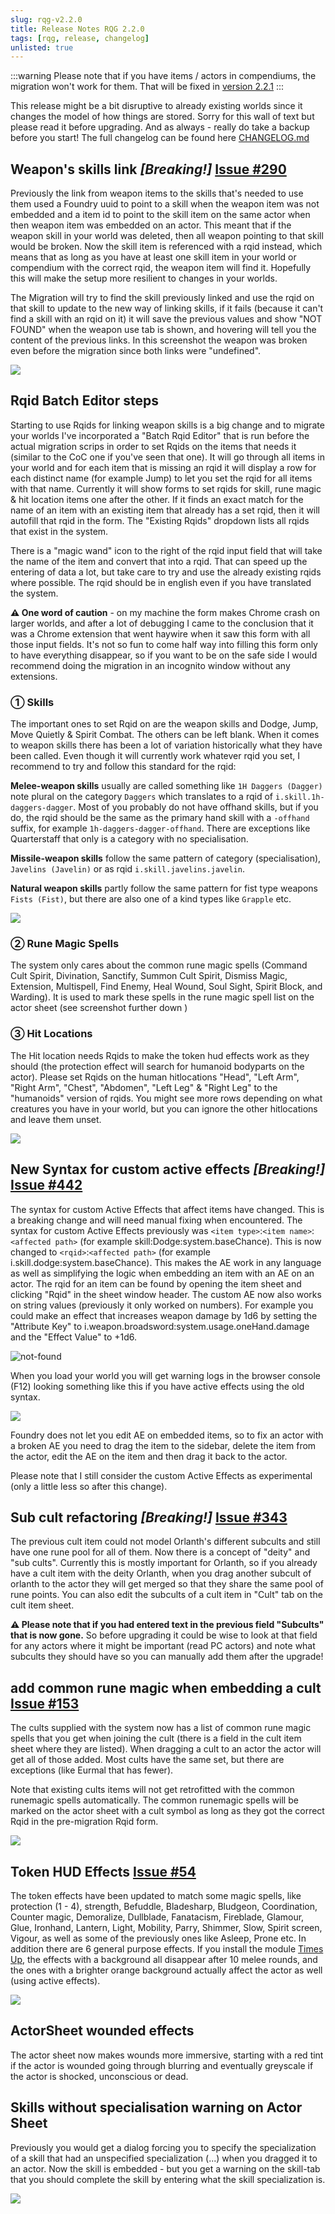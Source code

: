 ```yaml
---
slug: rqg-v2.2.0
title: Release Notes RQG 2.2.0
tags: [rqg, release, changelog]
unlisted: true
---
```


:::warning Please note that if you have items / actors in compendiums, the migration won't work for
them. That will be fixed in [version 2.2.1](rqg-v2.2.1) :::

This release might be a bit disruptive to already existing worlds since it changes the model of how
things are stored. Sorry for this wall of text but please read it before upgrading. And as always -
really do take a backup before you start! The full changelog can be found here
[CHANGELOG.md](https://github.com/sun-dragon-cult/fvtt-system-rqg/blob/main/CHANGELOG.md)

## Weapon's skills link _[Breaking!]_ [Issue #290](https://github.com/sun-dragon-cult/fvtt-system-rqg/issues/290)

Previously the link from weapon items to the skills that's needed to use them used a Foundry uuid to
point to a skill when the weapon item was not embedded and a item id to point to the skill item on
the same actor when then weapon item was embedded on an actor. This meant that if the weapon skill
in your world was deleted, then all weapon pointing to that skill would be broken. Now the skill
item is referenced with a rqid instead, which means that as long as you have at least one skill item
in your world or compendium with the correct rqid, the weapon item will find it. Hopefully this will
make the setup more resilient to changes in your worlds.

The Migration will try to find the skill previously linked and use the rqid on that skill to update
to the new way of linking skills, if it fails (because it can't find a skill with an rqid on it) it
will save the previous values and show "NOT FOUND" when the weapon use tab is shown, and hovering
will tell you the content of the previous links. In this screenshot the weapon was broken even
before the migration since both links were "undefined".

![](not-found-weapon-skill-link.png)

## Rqid Batch Editor steps

Starting to use Rqids for linking weapon skills is a big change and to migrate your worlds I've
incorporated a "Batch Rqid Editor" that is run before the actual migration scrips in order to set
Rqids on the items that needs it (similar to the CoC one if you've seen that one). It will go
through all items in your world and for each item that is missing an rqid it will display a row for
each distinct name (for example Jump) to let you set the rqid for all items with that name.
Currently it will show forms to set rqids for skill, rune magic & hit location items one after the
other. If it finds an exact match for the name of an item with an existing item that already has a
set rqid, then it will autofill that rqid in the form. The "Existing Rqids" dropdown lists all rqids
that exist in the system.

There is a "magic wand" icon to the right of the rqid input field that will take the name of the
item and convert that into a rqid. That can speed up the entering of data a lot, but take care to
try and use the already existing rqids where possible. The rqid should be in english even if you
have translated the system.

**⚠ One word of caution** - on my machine the form makes Chrome crash on larger worlds, and after a
lot of debugging I came to the conclusion that it was a Chrome extension that went haywire when it
saw this form with all those input fields. It's not so fun to come half way into filling this form
only to have everything disappear, so if you want to be on the safe side I would recommend doing the
migration in an incognito window without any extensions.

### ① Skills

The important ones to set Rqid on are the weapon skills and Dodge, Jump, Move Quietly & Spirit
Combat. The others can be left blank. When it comes to weapon skills there has been a lot of
variation historically what they have been called. Even though it will currently work whatever rqid
you set, I recommend to try and follow this standard for the rqid:

**Melee-weapon skills** usually are called something like `1H Daggers (Dagger)` note plural on the
category `Daggers` which translates to a rqid of `i.skill.1h-daggers-dagger`. Most of you probably
do not have offhand skills, but if you do, the rqid should be the same as the primary hand skill
with a `-offhand` suffix, for example `1h-daggers-dagger-offhand`. There are exceptions like
Quarterstaff that only is a category with no specialisation.

**Missile-weapon skills** follow the same pattern of category (specialisation), `Javelins (Javelin)`
or as rqid `i.skill.javelins.javelin`.

**Natural weapon skills** partly follow the same pattern for fist type weapons `Fists (Fist)`, but
there are also one of a kind types like `Grapple` etc.

![](weapon-skill-rqids.png)

### ② Rune Magic Spells

The system only cares about the common rune magic spells (Command Cult Spirit, Divination, Sanctify,
Summon Cult Spirit, Dismiss Magic, Extension, Multispell, Find Enemy, Heal Wound, Soul Sight, Spirit
Block, and Warding). It is used to mark these spells in the rune magic spell list on the actor sheet
(see screenshot further down )

### ③ Hit Locations

The Hit location needs Rqids to make the token hud effects work as they should (the protection
effect will search for humanoid bodyparts on the actor). Please set Rqids on the human hitlocations
"Head", "Left Arm", "Right Arm", "Chest", "Abdomen", "Left Leg" & "Right Leg" to the "humanoids"
version of rqids. You might see more rows depending on what creatures you have in your world, but
you can ignore the other hitlocations and leave them unset.

![](hit-location-rqids.png)

## New Syntax for custom active effects _[Breaking!]_ [Issue #442](https://github.com/sun-dragon-cult/fvtt-system-rqg/issues/442)

The syntax for custom Active Effects that affect items have changed. This is a breaking change and
will need manual fixing when encountered. The syntax for custom Active Effects previously was
`<item type>`:`<item name>`:`<affected path>` (for example skill:Dodge:system.baseChance). This is
now changed to `<rqid>`:`<affected path>` (for example i.skill.dodge:system.baseChance). This makes
the AE work in any language as well as simplifying the logic when embedding an item with an AE on an
actor. The rqid for an item can be found by opening the item sheet and clicking "Rqid" in the sheet
window header. The custom AE now also works on string values (previously it only worked on numbers).
For example you could make an effect that increases weapon damage by 1d6 by setting the "Attribute
Key" to i.weapon.broadsword:system.usage.oneHand.damage and the "Effect Value" to +1d6.

![not-found](string-active-effect.png)

When you load your world you will get warning logs in the browser console (F12) looking something
like this if you have active effects using the old syntax.

![](old-ae-warning.png)

Foundry does not let you edit AE on embedded items, so to fix an actor with a broken AE you need to
drag the item to the sidebar, delete the item from the actor, edit the AE on the item and then drag
it back to the actor.

Please note that I still consider the custom Active Effects as experimental (only a little less so
after this change).

## Sub cult refactoring _[Breaking!]_ [Issue #343](https://github.com/sun-dragon-cult/fvtt-system-rqg/issues/343)

The previous cult item could not model Orlanth's different subcults and still have one rune pool for
all of them. Now there is a concept of "deity" and "sub cults". Currently this is mostly important
for Orlanth, so if you already have a cult item with the deity Orlanth, when you drag another
subcult of orlanth to the actor they will get merged so that they share the same pool of rune
points. You can also edit the subcults of a cult item in "Cult" tab on the cult item sheet.

**⚠ Please note that if you had entered text in the previous field "Subcults" that is now gone.**
So before upgrading it could be wise to look at that field for any actors where it might be
important (read PC actors) and note what subcults they should have so you can manually add them
after the upgrade!

## add common rune magic when embedding a cult [Issue #153](https://github.com/sun-dragon-cult/fvtt-system-rqg/issues/153)

The cults supplied with the system now has a list of common rune magic spells that you get when
joining the cult (there is a field in the cult item sheet where they are listed). When dragging a
cult to an actor the actor will get all of those added. Most cults have the same set, but there are
exceptions (like Eurmal that has fewer).

Note that existing cults items will not get retrofitted with the common runemagic spells
automatically. The common runemagic spells will be marked on the actor sheet with a cult symbol as
long as they got the correct Rqid in the pre-migration Rqid form.

![](common-rune-magic-marks.png)

## Token HUD Effects [Issue #54](https://github.com/sun-dragon-cult/fvtt-system-rqg/issues/54)

The token effects have been updated to match some magic spells, like protection (1 - 4), strength,
Befuddle, Bladesharp, Bludgeon, Coordination, Counter magic, Demoralize, Dullblade, Fanatacism,
Fireblade, Glamour, Glue, Ironhand, Lantern, Light, Mobility, Parry, Shimmer, Slow, Spirit screen,
Vigour, as well as some of the previously ones like Asleep, Prone etc. In addition there are 6
general purpose effects. If you install the module
[Times Up](https://foundryvtt.com/packages/times-up), the effects with a background all disappear
after 10 melee rounds, and the ones with a brighter orange background actually affect the actor as
well (using active effects).

![](token-effects.png)

## ActorSheet wounded effects

The actor sheet now makes wounds more immersive, starting with a red tint if the actor is wounded
going through blurring and eventually greyscale if the actor is shocked, unconscious or dead.

## Skills without specialisation warning on Actor Sheet

Previously you would get a dialog forcing you to specify the specialization of a skill that had an
unspecified specialization (...) when you dragged it to an actor. Now the skill is embedded - but
you get a warning on the skill-tab that you should complete the skill by entering what the skill
specialization is.

![](skill-specialization-warning.png)
